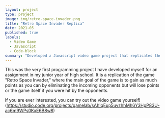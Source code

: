 ```yaml
---
layout: project
type: project
image: img/retro-space-invader.png
title: "Retro Space Invader Replica"
date: 2021-05
published: true
labels:
  - Video Game
  - Javascript
  - Code-block
summary: "Developed a Javascript video game project that replicates the Retro Space Invader."
---
```

This was the very first programming project I have developed myself for an assignment in my junior year of high school. It is a replication of the game "Retro Space Invader," where the main goal of the game is to gain as much points as you can by eliminating the incoming opponents but will lose points or the game itself if you were hit by the opponents.



If you are ever interested, you can try out the video game yourself! (https://studio.code.org/projects/gamelab/sAhIqEup5uvzhhMh6Y3HpP83U-ac6m9WPs0KxE6B8w8)
